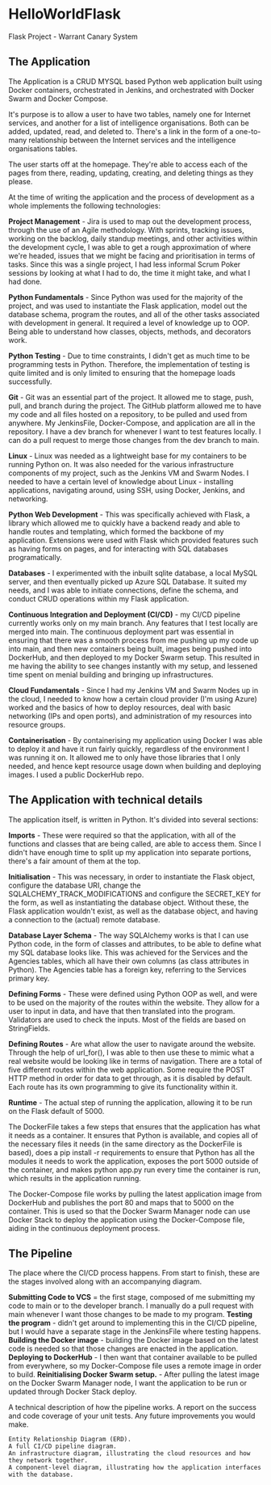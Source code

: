 # HelloWorldFlask
Flask Project - Warrant Canary System

## The Application

The Application is a CRUD MYSQL based Python web application built using Docker containers, orchestrated in Jenkins, and orchestrated with Docker Swarm and Docker Compose.

It's purpose is to allow a user to have two tables, namely one for Internet services, and another for a list of intelligence organisations. Both can be added, updated, read, and deleted to. There's a link in the form of a one-to-many relationship between the Internet services and the intelligence organisations tables. 

The user starts off at the homepage. They're able to access each of the pages from there, reading, updating, creating, and deleting things as they please.

At the time of writing the application and the process of development as a whole implements the following technologies:

**Project Management** - Jira is used to map out the development process, through the use of an Agile methodology. With sprints, tracking issues, working on the backlog, daily standup meetings, and other activities within the development cycle, I was able to get a rough approximation of where we're headed, issues that we might be facing and prioritisation in terms of tasks. Since this was a single project, I had less informal Scrum Poker sessions by looking at what I had to do, the time it might take, and what I had done.

**Python Fundamentals** - Since Python was used for the majority of the project, and was used to instantiate the Flask application, model out the database schema, program the routes, and all of the other tasks associated with development in general. It required a level of knowledge up to OOP. Being able to understand how classes, objects, methods, and decorators work.  

**Python Testing** - Due to time constraints, I didn't get as much time to be programming tests in Python. Therefore, the implementation of testing is quite limited and is only limited to ensuring that the homepage loads successfully.
    
**Git** - Git was an essential part of the project. It allowed me to stage, push, pull, and branch during the project. The GitHub platform allowed me to have my code and all files hosted on a repository, to be pulled and used from anywhere. My JenkinsFile, Docker-Compose, and application are all in the repository. I have a dev branch for whenever I want to test features locally. I can do a pull request to merge those changes from the dev branch to main.
  
**Linux** - Linux was needed as a lightweight base for my containers to be running Python on. It was also needed for the various infrastructure components of my project, such as the Jenkins VM and Swarm Nodes. I needed to have a certain level of knowledge about Linux - installing applications, navigating around, using SSH, using Docker, Jenkins, and networking. 
   
**Python Web Development** - This was specifically achieved with Flask, a library which allowed me to quickly have a backend ready and able to handle routes and templating, which formed the backbone of my application. Extensions were used with Flask which provided features such as having forms on pages, and for interacting with SQL databases programatically. 

**Databases** - I experimented with the inbuilt sqlite database, a local MySQL server, and then eventually picked up Azure SQL Database. It suited my needs, and I was able to initiate connections, define the schema, and conduct CRUD operations within my Flask application.

**Continuous Integration and Deployment (CI/CD)** - my CI/CD pipeline currently works only on my main branch. Any features that I test locally are merged into main. The continuous deployment part was essential in ensuring that there was a smooth process from me pushing up my code up into main, and then new containers being built, images being pushed into DockerHub, and then deployed to my Docker Swarm setup. This resulted in me having the ability to see changes instantly with my setup, and lessened time spent on menial building and bringing up infrastructures.

**Cloud Fundamentals** - Since I had my Jenkins VM and Swarm Nodes up in the cloud, I needed to know how a certain cloud provider (I'm using Azure) worked and the basics of how to deploy resources, deal with basic networking (IPs and open ports), and administration of my resources into resource groups. 

**Containerisation** - By containerising my application using Docker I was able to deploy it and have it run fairly quickly, regardless of the environment I was running it on. It allowed me to only have those libraries that I only needed, and hence kept resource usage down when building and deploying images. I used a public DockerHub repo.

## The Application with technical details

The application itself, is written in Python. It's divided into several sections:

**Imports** - These were required so that the application, with all of the functions and classes that are being called, are able to access them. Since I didn't have enough time to split up my application into separate portions, there's a fair amount of them at the top.

**Initialisation** - This was necessary, in order to instantiate the Flask object, configure the database URI, change the SQLALCHEMY_TRACK_MODIFICATIONS and configure the SECRET_KEY for the form, as well as instantiating the database object. Without these, the Flask application wouldn't exist, as well as the database object, and having a connection to the (actual) remote database.

**Database Layer Schema** - The way SQLAlchemy works is that I can use Python code, in the form of classes and attributes, to be able to define what my SQL database looks like. This was achieved for the Services and the Agencies tables, which all have their own columns (as class attributes in Python). The Agencies table has a foreign key, referring to the Services primary key.

**Defining Forms** - These were defined using Python OOP as well, and were to be used on the majority of the routes within the website. They allow for a user to input in data, and have that then translated into the program. Validators are used to check the inputs. Most of the fields are based on StringFields.

**Defining Routes** - Are what allow the user to navigate around the website. Through the help of url_for(), I was able to then use these to mimic what a real website would be looking like in terms of navigation. There are a total of five different routes within the web application. Some require the POST HTTP method in order for data to get through, as it is disabled by default. Each route has its own programming to give its functionality within it.

**Runtime** - The actual step of running the application, allowing it to be run on the Flask default of 5000.

The DockerFile takes a few steps that ensures that the application has what it needs as a container. It ensures that Python is available, and copies all of the necessary files it needs (in the same directory as the DockerFile is based), does a pip install -r requirements to ensure that Python has all the modules it needs to work the application, exposes the port 5000 outside of the container, and makes python app.py run every time the container is run, which results in the application running.

The Docker-Compose file works by pulling the latest application image from DockerHub and publishes the port 80 and maps that to 5000 on the container. This is used so that the Docker Swarm Manager node can use Docker Stack to deploy the application using the Docker-Compose file, aiding in the continuous deployment process.

## The Pipeline

The place where the CI/CD process happens. From start to finish, these are the stages involved along with an accompanying diagram.

**Submitting Code to VCS** = the first stage, composed of me submitting my code to main or to the developer branch. I manually do a pull request with main whenever I want those changes to be made to my program.
**Testing the program** - didn't get around to implementing this in the CI/CD pipeline, but I would have a separate stage in the JenkinsFile where testing happens.
**Building the Docker image** - building the Docker image based on the latest code is needed so that those changes are enacted in the application.
**Deploying to DockerHub** - I then want that container available to be pulled from everywhere, so my Docker-Compose file uses a remote image in order to build.
**Reinitialising Docker Swarm setup.** - After pulling the latest image on the Docker Swarm Manager node, I want the application to be run or updated through Docker Stack deploy.

A technical description of how the pipeline works.
    A report on the success and code coverage of your unit tests.
    Any future improvements you would make.


    Entity Relationship Diagram (ERD).
    A full CI/CD pipeline diagram.
    An infrastructure diagram, illustrating the cloud resources and how they network together.
    A component-level diagram, illustrating how the application interfaces with the database.
